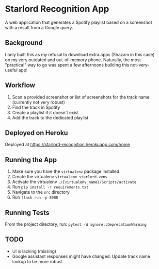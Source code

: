 # Starlord Recognition App
A web application that generates a Spotify playlist based on a screenshot with a result from a Google query.

## Background

I only built this as my refusal to download extra apps (Shazam in this case) on my very outdated and out-of-memory phone. Naturally, the most "practical" way to go was spent a few afternoons building this not-very-useful app!

## Workflow
1. Scan a provided screenshot or list of screenshots for the track name (currently not very robust)
2. Find the track in Spotify
3. Create a playlist if it doesn't exist
4. Add the track to the dedicated playlist

## Deployed on Heroku
Deployed at https://starlord-recognition.herokuapp.com/home

## Running the App
1. Make sure you have the `virtualenv` package installed.
2. Create the virtualenv
    `virtualenv starlord-venv`
3. Activate the virtualenv
    `./{virtualenv_name}/Scripts/activate`
4. Run `pip install -r requirements.txt`
5. Navigate to the `src` directory
6. Run `flask run -p 8080`

## Running Tests
From the project directory, run: 
`pytest -W ignore::DeprecationWarning`

## TODO
- UI is lacking (missing)
- Google assistant responses might have changed. Update track name lookup to be more robust
